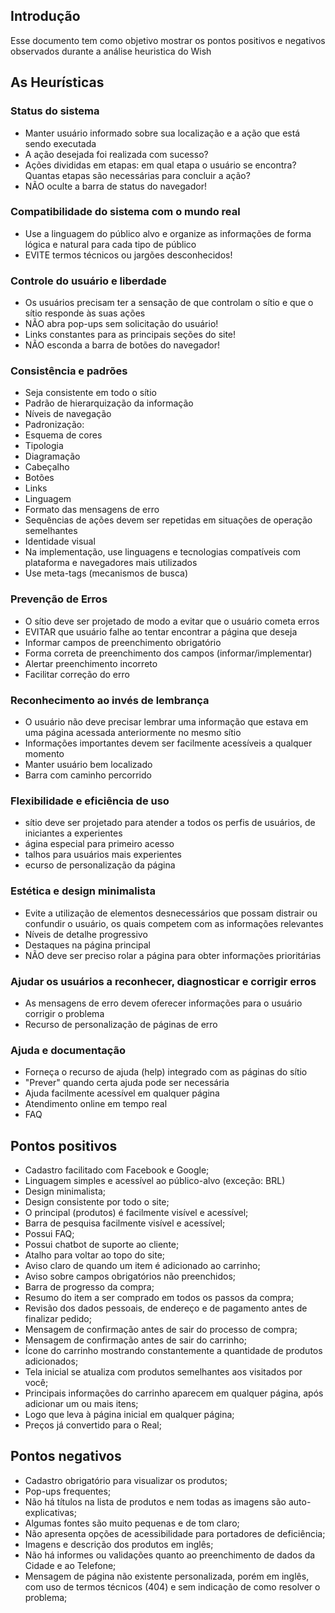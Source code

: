 ## Introdução

Esse documento tem como objetivo mostrar os pontos positivos e negativos observados durante a análise heuristica do Wish

## As Heurísticas

### Status do sistema
- Manter usuário informado sobre sua localização e a ação que está sendo executada
- A ação desejada foi realizada com sucesso?
- Ações divididas em etapas: em qual etapa o usuário se encontra? Quantas etapas são necessárias para concluir a ação?
- NÃO oculte a barra de status do navegador!

### Compatibilidade do sistema com o mundo real
- Use a linguagem do público alvo e organize as informações de forma lógica e natural para cada tipo de público
- EVITE termos técnicos ou jargões desconhecidos!

### Controle do usuário e liberdade
- Os usuários precisam ter a sensação de que controlam o sítio e que o sítio responde às suas ações
- NÃO abra pop-ups sem solicitação do usuário!
- Links constantes para as principais seções do site!
- NÃO esconda a barra de botões do navegador!

### Consistência e padrões
- Seja consistente em todo o sítio
- Padrão de hierarquização da informação
- Níveis de navegação
- Padronização:
- Esquema de cores
- Tipologia
- Diagramação
- Cabeçalho
- Botões
- Links
- Linguagem
- Formato das mensagens de erro
- Sequências de ações devem ser repetidas em situações de operação semelhantes
- Identidade visual
- Na implementação, use linguagens e tecnologias compatíveis com plataforma e navegadores mais utilizados
- Use meta-tags (mecanismos de busca)

### Prevenção de Erros
- O sítio deve ser projetado de modo a evitar que o usuário cometa erros
- EVITAR que usuário falhe ao tentar encontrar a página que deseja
- Informar campos de preenchimento obrigatório
- Forma correta de preenchimento dos campos (informar/implementar)
- Alertar preenchimento incorreto
- Facilitar correção do erro

### Reconhecimento ao invés de lembrança
- O usuário não deve precisar lembrar uma informação que estava em uma página acessada anteriormente no mesmo sítio
- Informações importantes devem ser facilmente acessíveis a qualquer momento
- Manter usuário bem localizado
- Barra com caminho percorrido

### Flexibilidade e eficiência de uso 
-  sítio deve ser projetado para atender a todos os perfis de usuários, de iniciantes a experientes
- ágina especial para primeiro acesso
- talhos para usuários mais experientes
- ecurso de personalização da página

### Estética e design minimalista
- Evite a utilização de elementos desnecessários que possam distrair ou confundir o usuário, os quais competem com as informações relevantes
- Níveis de detalhe progressivo
- Destaques na página principal
- NÃO deve ser preciso rolar a página para obter informações prioritárias

### Ajudar os usuários a reconhecer, diagnosticar e corrigir erros
- As mensagens de erro devem oferecer informações para o usuário corrigir o problema
- Recurso de personalização de páginas de erro

### Ajuda e documentação
- Forneça o recurso de ajuda (help) integrado com as páginas do sítio
- "Prever" quando certa ajuda pode ser necessária
- Ajuda facilmente acessível em qualquer página
- Atendimento online em tempo real
- FAQ


## Pontos positivos
- Cadastro facilitado com Facebook e Google;
- Linguagem simples e acessível ao público-alvo (exceção: BRL)
- Design minimalista;
- Design consistente por todo o site;
- O principal (produtos) é facilmente visível e acessível;
- Barra de pesquisa facilmente visível e acessível;
- Possui FAQ;
- Possui chatbot de suporte ao cliente;
- Atalho para voltar ao topo do site;
- Aviso claro de quando um item é adicionado ao carrinho;
- Aviso sobre campos obrigatórios não preenchidos;
- Barra de progresso da compra;
- Resumo do item a ser comprado em todos os passos da compra;
- Revisão dos dados pessoais, de endereço e de pagamento antes de finalizar pedido;
- Mensagem de confirmação antes de sair do processo de compra;
- Mensagem de confirmação antes de sair do carrinho;
- Ícone do carrinho mostrando constantemente a quantidade de produtos adicionados;
- Tela inicial se atualiza com produtos semelhantes aos visitados por você;
- Principais informações do carrinho aparecem em qualquer página, após adicionar um ou mais itens;
- Logo que leva à página inicial em qualquer página;
- Preços já convertido para o Real;

## Pontos negativos
- Cadastro obrigatório para visualizar os produtos;
- Pop-ups frequentes;
- Não há títulos na lista de produtos e nem todas as imagens são auto-explicativas;
- Algumas fontes são muito pequenas e de tom claro;
- Não apresenta opções de acessibilidade para portadores de deficiência;
- Imagens e descrição dos produtos em inglês;
- Não há informes ou validações quanto ao preenchimento de dados da Cidade e ao Telefone;
- Mensagem de página não existente personalizada, porém em inglês, com uso de termos técnicos (404) e sem indicação de como resolver o problema;

